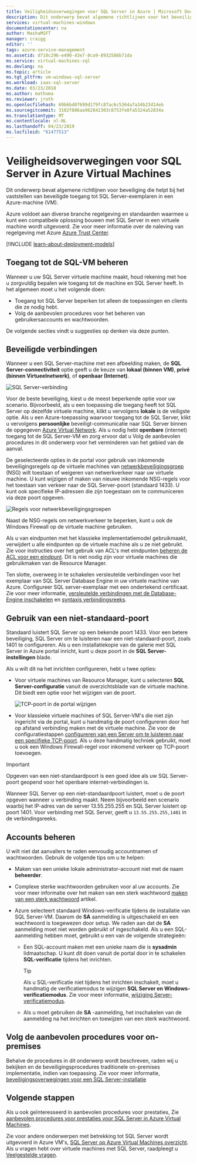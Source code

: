 ```yaml
---
title: Veiligheidsoverwegingen voor SQL Server in Azure | Microsoft Docs
description: Dit onderwerp bevat algemene richtlijnen voor het beveiligen van SQL Server in een Azure-machine.
services: virtual-machines-windows
documentationcenter: na
author: MashaMSFT
manager: craigg
editor: ''
tags: azure-service-management
ms.assetid: d710c296-e490-43e7-8ca9-8932586b71da
ms.service: virtual-machines-sql
ms.devlang: na
ms.topic: article
ms.tgt_pltfrm: vm-windows-sql-server
ms.workload: iaas-sql-server
ms.date: 03/23/2018
ms.author: mathoma
ms.reviewer: jroth
ms.openlocfilehash: 69b6bd07699d179fc87ac6c5364a7a34b23d14eb
ms.sourcegitcommit: 3102f886aa962842303c8753fe8fa5324a52834a
ms.translationtype: MT
ms.contentlocale: nl-NL
ms.lasthandoff: 04/23/2019
ms.locfileid: "61477513"
---
```

# <a name="security-considerations-for-sql-server-in-azure-virtual-machines"></a>Veiligheidsoverwegingen voor SQL Server in Azure Virtual Machines

Dit onderwerp bevat algemene richtlijnen voor beveiliging die helpt bij het vaststellen van beveiligde toegang tot SQL Server-exemplaren in een Azure-machine (VM).

Azure voldoet aan diverse branche regelgeving en standaarden waarmee u kunt een compatibele oplossing bouwen met SQL Server in een virtuele machine wordt uitgevoerd. Zie voor meer informatie over de naleving van regelgeving met Azure [Azure Trust Center](https://azure.microsoft.com/support/trust-center/).

[!INCLUDE [learn-about-deployment-models](../../../../includes/learn-about-deployment-models-both-include.md)]

## <a name="control-access-to-the-sql-vm"></a>Toegang tot de SQL-VM beheren

Wanneer u uw SQL Server virtuele machine maakt, houd rekening met hoe u zorgvuldig bepalen wie toegang tot de machine en SQL Server heeft. In het algemeen moet u het volgende doen:

- Toegang tot SQL Server beperken tot alleen de toepassingen en clients die ze nodig hebt.
- Volg de aanbevolen procedures voor het beheren van gebruikersaccounts en wachtwoorden.

De volgende secties vindt u suggesties op denken via deze punten.

## <a name="secure-connections"></a>Beveiligde verbindingen

Wanneer u een SQL Server-machine met een afbeelding maken, de **SQL Server-connectiviteit** optie geeft u de keuze van **lokaal (binnen VM)**, **privé (binnen Virtueelnetwerk)**, of **openbaar (Internet)**.

![SQL Server-verbinding](./media/virtual-machines-windows-sql-security/sql-vm-connectivity-option.png)

Voor de beste beveiliging, kiest u de meest beperkende optie voor uw scenario. Bijvoorbeeld, als u een toepassing die toegang heeft tot SQL Server op dezelfde virtuele machine, klikt u vervolgens **lokale** is de veiligste optie. Als u een Azure-toepassing waarvoor toegang tot de SQL Server, klikt u vervolgens **persoonlijke** beveiligt-communicatie naar SQL Server binnen de opgegeven [Azure Virtual Network](../../../virtual-network/virtual-networks-overview.md). Als u nodig hebt **openbare** (internet) toegang tot de SQL Server-VM en zorg ervoor dat u Volg de aanbevolen procedures in dit onderwerp voor het verminderen van het gebied van de aanval.

De geselecteerde opties in de portal voor gebruik van inkomende beveiligingsregels op de virtuele machines van [netwerkbeveiligingsgroep](../../../virtual-network/security-overview.md) (NSG) wilt toestaan of weigeren van netwerkverkeer naar uw virtuele machine. U kunt wijzigen of maken van nieuwe inkomende NSG-regels voor het toestaan van verkeer naar de SQL Server-poort (standaard 1433). U kunt ook specifieke IP-adressen die zijn toegestaan om te communiceren via deze poort opgeven.

![Regels voor netwerkbeveiligingsgroepen](./media/virtual-machines-windows-sql-security/sql-vm-network-security-group-rules.png)

Naast de NSG-regels om netwerkverkeer te beperken, kunt u ook de Windows Firewall op de virtuele machine gebruiken.

Als u van eindpunten met het klassieke implementatiemodel gebruikmaakt, verwijdert u alle eindpunten op de virtuele machine als u ze niet gebruikt. Zie voor instructies over het gebruik van ACL's met eindpunten [beheren de ACL voor een eindpunt](/previous-versions/azure/virtual-machines/windows/classic/setup-endpoints#manage-the-acl-on-an-endpoint). Dit is niet nodig zijn voor virtuele machines die gebruikmaken van de Resource Manager.

Ten slotte, overweeg in te schakelen versleutelde verbindingen voor het exemplaar van SQL Server Database Engine in uw virtuele machine van Azure. Configureer SQL server-exemplaar met een ondertekend certificaat. Zie voor meer informatie, [versleutelde verbindingen met de Database-Engine inschakelen](https://docs.microsoft.com/sql/database-engine/configure-windows/enable-encrypted-connections-to-the-database-engine) en [syntaxis verbindingsreeks](https://msdn.microsoft.com/library/ms254500.aspx).

## <a name="use-a-non-default-port"></a>Gebruik van een niet-standaard-poort

Standaard luistert SQL Server op een bekende poort 1433. Voor een betere beveiliging, SQL Server om te luisteren naar een niet-standaard-poort, zoals 1401 te configureren. Als u een installatiekopie van de galerie met SQL Server in Azure portal inricht, kunt u deze poort in de **SQL Server-instellingen** blade.

Als u wilt dit na het inrichten configureren, hebt u twee opties:

- Voor virtuele machines van Resource Manager, kunt u selecteren **SQL Server-configuratie** vanuit de overzichtsblade van de virtuele machine. Dit biedt een optie voor het wijzigen van de poort.

  ![TCP-poort in de portal wijzigen](./media/virtual-machines-windows-sql-security/sql-vm-change-tcp-port.png)

- Voor klassieke virtuele machines of SQL Server-VM's die niet zijn ingericht via de portal, kunt u handmatig de poort configureren door het op afstand verbinding maken met de virtuele machine. Zie voor de configuratiestappen [configureren van een Server om te luisteren naar een specifieke TCP-poort](https://docs.microsoft.com/sql/database-engine/configure-windows/configure-a-server-to-listen-on-a-specific-tcp-port). Als u deze handmatig techniek gebruikt, moet u ook een Windows Firewall-regel voor inkomend verkeer op TCP-poort toevoegen.

> [!IMPORTANT]
> Opgeven van een niet-standaardpoort is een goed idee als uw SQL Server-poort geopend voor het openbare internet-verbindingen is.

Wanneer SQL Server op een niet-standaardpoort luistert, moet u de poort opgeven wanneer u verbinding maakt. Neem bijvoorbeeld een scenario waarbij het IP-adres van de server 13.55.255.255 en SQL Server luistert op poort 1401. Voor verbinding met SQL Server, geeft u `13.55.255.255,1401` in de verbindingsreeks.

## <a name="manage-accounts"></a>Accounts beheren

U wilt niet dat aanvallers te raden eenvoudig accountnamen of wachtwoorden. Gebruik de volgende tips om u te helpen:

- Maken van een unieke lokale administrator-account niet met de naam **beheerder**.

- Complexe sterke wachtwoorden gebruiken voor al uw accounts. Zie voor meer informatie over het maken van een sterk wachtwoord [maken van een sterk wachtwoord](https://support.microsoft.com/instantanswers/9bd5223b-efbe-aa95-b15a-2fb37bef637d/create-a-strong-password) artikel.

- Azure selecteert standaard Windows-verificatie tijdens de installatie van SQL Server-VM. Daarom de **SA** aanmelding is uitgeschakeld en een wachtwoord is toegewezen door setup. We raden aan dat de **SA** aanmelding moet niet worden gebruikt of ingeschakeld. Als u een SQL-aanmelding hebben moet, gebruikt u een van de volgende strategieën:

  - Een SQL-account maken met een unieke naam die is **sysadmin** lidmaatschap. U kunt dit doen vanuit de portal door in te schakelen **SQL-verificatie** tijdens het inrichten.

    > [!TIP] 
    > Als u SQL-verificatie niet tijdens het inrichten inschakelt, moet u handmatig de verificatiemodus te wijzigen **SQL Server en Windows-verificatiemodus**. Zie voor meer informatie, [wijziging Server-verificatiemodus](https://docs.microsoft.com/sql/database-engine/configure-windows/change-server-authentication-mode).

  - Als u moet gebruiken de **SA** -aanmelding, het inschakelen van de aanmelding na het inrichten en toewijzen van een sterk wachtwoord.

## <a name="follow-on-premises-best-practices"></a>Volg de aanbevolen procedures voor on-premises

Behalve de procedures in dit onderwerp wordt beschreven, raden wij u bekijken en de beveiligingsprocedures traditionele on-premises implementatie, indien van toepassing. Zie voor meer informatie, [beveiligingsoverwegingen voor een SQL Server-installatie](https://docs.microsoft.com/sql/sql-server/install/security-considerations-for-a-sql-server-installation)

## <a name="next-steps"></a>Volgende stappen

Als u ook geïnteresseerd in aanbevolen procedures voor prestaties, Zie [aanbevolen procedures voor prestaties voor SQL Server in Azure Virtual Machines](virtual-machines-windows-sql-performance.md).

Zie voor andere onderwerpen met betrekking tot SQL Server wordt uitgevoerd in Azure VM's, [SQL Server op Azure Virtual Machines overzicht](virtual-machines-windows-sql-server-iaas-overview.md). Als u vragen hebt over virtuele machines met SQL Server, raadpleegt u [Veelgestelde vragen](virtual-machines-windows-sql-server-iaas-faq.md).

